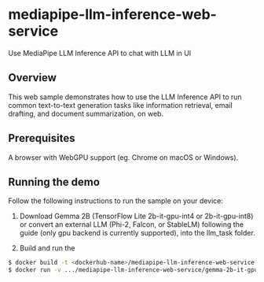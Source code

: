 # mediapipe-llm-inference-web-service
Use MediaPipe LLM Inference API to chat with LLM in UI

## Overview
This web sample demonstrates how to use the LLM Inference API to run common text-to-text generation tasks like information retrieval, email drafting, and document summarization, on web.

## Prerequisites
A browser with WebGPU support (eg. Chrome on macOS or Windows).

## Running the demo
Follow the following instructions to run the sample on your device:

1. Download Gemma 2B (TensorFlow Lite 2b-it-gpu-int4 or 2b-it-gpu-int8) or convert an external LLM (Phi-2, Falcon, or StableLM) following the guide (only gpu backend is currently supported), into the llm_task folder.

2. Build and run the 
```bash
$ docker build -t <dockerhub-name>/mediapipe-llm-inference-web-service:v0.0.1 .
$ docker run -v .../mediapipe-llm-inference-web-service/gemma-2b-it-gpu-int4.bin:/app/gemma-2b-it-gpu-int4.bin -p 8000:8000 <dockerhub-name>/mediapipe-llm-inference-web-service:v0.0.1
```